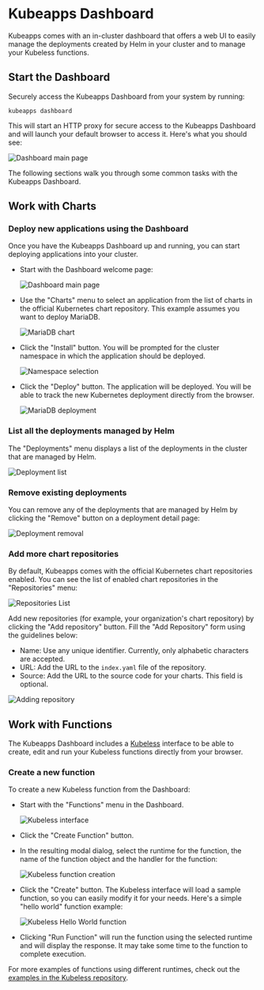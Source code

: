# Kubeapps Dashboard

Kubeapps comes with an in-cluster dashboard that offers a web UI to easily manage the deployments created by Helm in your cluster and to manage your Kubeless functions.

## Start the Dashboard

Securely access the Kubeapps Dashboard from your system by running:

```
kubeapps dashboard
```

This will start an HTTP proxy for secure access to the Kubeapps Dashboard and will launch your default browser to access it. Here's what you should see:

![Dashboard main page](../img/dashboard-home.png)

The following sections walk you through some common tasks with the Kubeapps Dashboard.

## Work with Charts

### Deploy new applications using the Dashboard

Once you have the Kubeapps Dashboard up and running, you can start deploying applications into your cluster.

* Start with the Dashboard welcome page:

  ![Dashboard main page](../img/dashboard-home.png)

* Use the "Charts" menu to select an application from the list of charts in the official Kubernetes chart repository. This example assumes you want to deploy MariaDB.

  ![MariaDB chart](../img/mariadb-install.png)

* Click the "Install" button. You will be prompted for the cluster namespace in which the application should be deployed.

  ![Namespace selection](../img/mariadb-namespace.png)

* Click the "Deploy" button. The application will be deployed. You will be able to track the new Kubernetes deployment directly from the browser.

  ![MariaDB deployment](../img/mariadb-deployment.png)

### List all the deployments managed by Helm

The "Deployments" menu displays a list of the deployments in the cluster that are managed by Helm.

![Deployment list](../img/dashboard-deployments.png)

### Remove existing deployments

You can remove any of the deployments that are managed by Helm by clicking the "Remove" button on a deployment detail page:

![Deployment removal](../img/dashboard-delete-deployment.png)

### Add more chart repositories

By default, Kubeapps comes with the official Kubernetes chart repositories enabled. You can see the list of enabled chart repositories in the "Repositories" menu:

![Repositories List](../img/dashboard-repos.png)

Add new repositories (for example, your organization's chart repository) by clicking the "Add repository" button. Fill the "Add Repository" form using the guidelines below:

* Name: Use any unique identifier. Currently, only alphabetic characters are accepted.
* URL: Add the URL to the ```index.yaml``` file of the repository.
* Source: Add the URL to the source code for your charts. This field is optional.

![Adding repository](../img/dashboard-add-repo.png)

## Work with Functions

The Kubeapps Dashboard includes a [Kubeless](https://kubeless.io) interface to be able to create, edit and run your Kubeless functions directly from your browser.

### Create a new function

To create a new Kubeless function from the Dashboard:

* Start with the "Functions" menu in the Dashboard.

  ![Kubeless interface](../img/dashboard-functions.png)

* Click the "Create Function" button. 
* In the resulting modal dialog, select the runtime for the function, the name of the function object and the handler for the function:

  ![Kubeless function creation](../img/kubeless-create.png)

* Click the "Create" button. The Kubeless interface will load a sample function, so you can easily modify it for your needs. Here's a simple "hello world" function example:

  ![Kubeless Hello World function](../img/kubeless-hello.png)

* Clicking "Run Function" will run the function using the selected runtime and will display the response. It may take some time to the function to complete execution.

For more examples of functions using different runtimes, check out the [examples in the Kubeless repository](https://github.com/kubeless/kubeless/tree/master/examples).